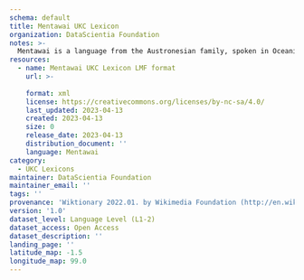 ```yaml
---
schema: default
title: Mentawai UKC Lexicon
organization: DataScientia Foundation
notes: >-
  Mentawai is a language from the Austronesian family, spoken in Oceania. The UKC Lexicon of Mentawai is represented as a lexico-semantic network. It consists of words, word senses, synsets, as well as sense-level and synset-level relationships.
resources:
  - name: Mentawai UKC Lexicon LMF format
    url: >-
      
    format: xml
    license: https://creativecommons.org/licenses/by-nc-sa/4.0/
    last_updated: 2023-04-13
    created: 2023-04-13
    size: 0
    release_date: 2023-04-13
    distribution_document: ''
    language: Mentawai
category:
  - UKC Lexicons
maintainer: DataScientia Foundation
maintainer_email: ''
tags: ''
provenance: 'Wiktionary 2022.01. by Wikimedia Foundation (http://en.wiktionary.org); Princeton WordNet 2.1 by Princeton University (https://wordnet.princeton.edu)'
version: '1.0'
dataset_level: Language Level (L1-2)
dataset_access: Open Access
dataset_description: ''
landing_page: ''
latitude_map: -1.5
longitude_map: 99.0
---
```

